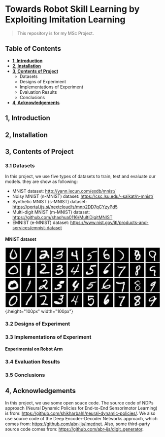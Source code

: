 # Towards Robot Skill Learning by Exploiting Imitation Learning
>  This repository is for my MSc Project.

## Table of Contents
- **[1, Introduction](#introduction)**
- **[2, Installation](#installation)**
- **[3, Contents of Project](#project)**
  - Datasets
  - Designs of Experiment
  - Implementations of Experiment
  - Evaluation Results
  - Conclusions
- **[4, Acknowledgements](#3)**

## 1, Introduction <a name="introduction"></a>

## 2, Installation <a name="installation"></a>

## 3, Contents of Project <a name="project"></a>

### 3.1 Datasets
In this project, we use five types of datasets to train, test and evaluate our models. they are show as following:
- MNIST dataset: http://yann.lecun.com/exdb/mnist/
- Noisy MNIST (n-MNIST) dataset: https://csc.lsu.edu/~saikat/n-mnist/
- Synthetic MNIST (s-MNIST) dataset: https://portal.ijs.si/nextcloud/s/mnp2DD7qCYzyPd5
- Multi-digit MNIST (m-MNIST) dataset: https://github.com/shaohua0116/MultiDigitMNIST
- EMNIST (e-MNIST) dataset: https://www.nist.gov/itl/products-and-services/emnist-dataset

#### MNIST dataset
![MNIST dataset](documents/figures/MNIST%20dataset.png){:height="100px" width="100px"}

### 3.2 Designs of Experiment 

### 3.3 Implementations of Experiment


#### Experimental on Robot Arm


### 3.4 Evaluation Results

### 3.5 Conclusions


## 4, Acknowledgements <a name="3"></a>
In this project, we use some open souce code. The source code of NDPs approach (Neural Dynamic Policies for End-to-End Sensorimotor Learning) is from: https://github.com/shikharbahl/neural-dynamic-policies/. We also use source code of the Deep Encoder-Decoder Networks approach, which comes from: https://github.com/abr-ijs/imednet. Also, some third-party source code comes from: https://github.com/abr-ijs/digit_generator.
